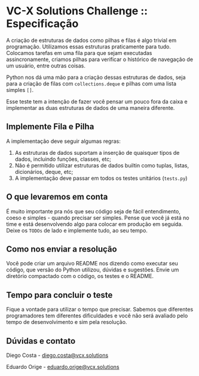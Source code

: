 # VC-X Solutions Challenge :: Especificação

A criação de estruturas de dados como pilhas e filas é algo trivial em programação.
Utilizamos essas estruturas praticamente para tudo. Colocamos tarefas em uma fila para que
sejam executadas assincronamente, criamos pilhas para verificar o histórico de navegação
de um usuário, entre outras coisas.

Python nos dá uma mão para a criação dessas estruturas de dados, seja para a criação de filas
com `collections.deque` e pilhas com uma lista simples `[]`.

Esse teste tem a intenção de fazer você pensar um pouco fora da caixa e implementar as duas
estruturas de dados de uma maneira diferente.


## Implemente Fila e Pilha

A implementação deve seguir algumas regras:

1. As estruturas de dados suportam a inserção de quaisquer tipos de dados, incluindo funções,
   classes, etc;
2. Não é permitido utilizar estruturas de dados builtin como tuplas, listas, dicionários, deque,
   etc;
3. A implementação deve passar em todos os testes unitários (`tests.py`)

## O que levaremos em conta

É muito importante pra nós que seu código seja de fácil entendimento, coeso e simples - quando
precisar ser simples.
Pense que você já está no time e está desenvolvendo algo para colocar em produção em seguida. Deixe
os `TODOs` de lado e implemente tudo, ao seu tempo.

## Como nos enviar a resolução

Você pode criar um arquivo README nos dizendo como executar seu código, que versão do Python utilizou,
dúvidas e sugestões. Envie um diretório compactado com o código, os testes e o README.

## Tempo para concluir o teste

Fique a vontade para utilizar o tempo que precisar. Sabemos que diferentes programadores tem
diferentes dificuldades e você não será avaliado pelo tempo de desenvolvimento e sim pela resolução.

## Dúvidas e contato

Diego Costa - diego.costa@vcx.solutions

Eduardo Orige - eduardo.orige@vcx.solutions